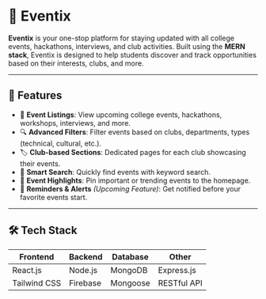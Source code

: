 # 🎉 Eventix

**Eventix** is your one-stop platform for staying updated with all college events, hackathons, interviews, and club activities. Built using the **MERN stack**, Eventix is designed to help students discover and track opportunities based on their interests, clubs, and more.

---

## 🚀 Features

- 📅 **Event Listings**: View upcoming college events, hackathons, workshops, interviews, and more.
- 🔍 **Advanced Filters**: Filter events based on clubs, departments, types (technical, cultural, etc.).
- 🏷️ **Club-based Sections**: Dedicated pages for each club showcasing their events.
- 🧠 **Smart Search**: Quickly find events with keyword search.
- 📌 **Event Highlights**: Pin important or trending events to the homepage.
- 🔔 **Reminders & Alerts** *(Upcoming Feature)*: Get notified before your favorite events start.

---

##  🛠️ Tech Stack

| Frontend | Backend | Database | Other |
|---------|---------|----------|-------|
| React.js | Node.js | MongoDB | Express.js |
| Tailwind CSS | Firebase | Mongoose | RESTful API |

